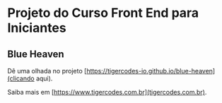 # Projeto do Curso Front End para Iniciantes
## Blue Heaven

Dê uma olhada no projeto [https://tigercodes-io.github.io/blue-heaven](clicando aqui).

Saiba mais em [https://www.tigercodes.com.br](tigercodes.com.br).
